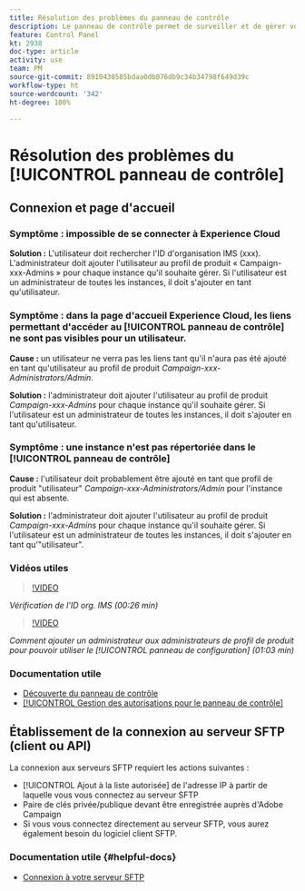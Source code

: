 ```yaml
---
title: Résolution des problèmes du panneau de contrôle
description: Le panneau de contrôle permet de surveiller et de gérer votre espace de stockage SFTP par instance et d'ajouter des adresses IP aux listes autorisées.
feature: Control Panel
kt: 2938
doc-type: article
activity: use
team: PM
source-git-commit: 8910430585bdaa0db076db9c34b34798f649d39c
workflow-type: ht
source-wordcount: '342'
ht-degree: 100%

---
```



# Résolution des problèmes du [!UICONTROL panneau de contrôle]

## Connexion et page d&#39;accueil

### Symptôme : impossible de se connecter à Experience Cloud

**Solution :**
L&#39;utilisateur doit rechercher l&#39;ID d&#39;organisation IMS (xxx). L&#39;administrateur doit ajouter l&#39;utilisateur au profil de produit « Campaign-xxx-Admins » pour chaque instance qu&#39;il souhaite gérer. Si l&#39;utilisateur est un administrateur de toutes les instances, il doit s&#39;ajouter en tant qu&#39;utilisateur.

### Symptôme : dans la page d&#39;accueil Experience Cloud, les liens permettant d&#39;accéder au [!UICONTROL panneau de contrôle] ne sont pas visibles pour un utilisateur.

**Cause :**
un utilisateur ne verra pas les liens tant qu&#39;il n&#39;aura pas été ajouté en tant qu&#39;utilisateur au profil de produit _Campaign-xxx-Administrators/Admin_.

**Solution :**
l&#39;administrateur doit ajouter l&#39;utilisateur au profil de produit _Campaign-xxx-Admins_ pour chaque instance qu&#39;il souhaite gérer. Si l&#39;utilisateur est un administrateur de toutes les instances, il doit s&#39;ajouter en tant qu&#39;utilisateur.

### Symptôme : une instance n&#39;est pas répertoriée dans le [!UICONTROL panneau de contrôle]

**Cause :**
l&#39;utilisateur doit probablement être ajouté en tant que profil de produit &quot;utilisateur&quot; _Campaign-xxx-Administrators/Admin_ pour l&#39;instance qui est absente.

**Solution :**
l&#39;administrateur doit ajouter l&#39;utilisateur au profil de produit _Campaign-xxx-Admins_ pour chaque instance qu&#39;il souhaite gérer. Si l&#39;utilisateur est un administrateur de toutes les instances, il doit s&#39;ajouter en tant qu&#39;&quot;utilisateur&quot;.

### Vidéos utiles

>[!VIDEO](https://video.tv.adobe.com/v/27183?quality=12)

*Vérification de l&#39;ID org. IMS (00:26 min)*

>[!VIDEO](https://video.tv.adobe.com/v/27147?quality=12)

*Comment ajouter un administrateur aux administrateurs de profil de produit pour pouvoir utiliser le [!UICONTROL panneau de configuration] (01:03 min)*

### Documentation utile

* [Découverte du panneau de contrôle](https://experienceleague.adobe.com/docs/control-panel/using/control-panel-home.html?lang=fr)
* [[!UICONTROL Gestion des autorisations pour le panneau de contrôle]](https://experienceleague.adobe.com/docs/control-panel/using/control-panel-home.html?lang=fr)

## Établissement de la connexion au serveur SFTP (client ou API)

La connexion aux serveurs SFTP requiert les actions suivantes :

* [!UICONTROL Ajout à la liste autorisée] de l&#39;adresse IP à partir de laquelle vous vous connectez au serveur SFTP
* Paire de clés privée/publique devant être enregistrée auprès d&#39;Adobe Campaign
* Si vous vous connectez directement au serveur SFTP, vous aurez également besoin du logiciel client SFTP.

### Documentation utile {#helpful-docs}

* [Connexion à votre serveur SFTP](https://experienceleague.adobe.com/docs/control-panel/using/control-panel-home.html?lang=fr)

